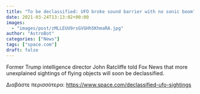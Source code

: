 ```yaml
---
title: "To be declassified: UFO broke sound barrier with no sonic boom"
date: 2021-03-24T13:13:02+00:00
images:
  - "images/post/zMLLEUU9rsGVGHh5KhmaRA.jpg"
author: "AstroBot"
categories: ["News"]
tags: ["space.com"]
draft: false
---
```


Former Trump intelligence director John Ratcliffe told Fox News that more unexplained sightings of flying objects will soon be declassified. 

Διαβάστε περισσότερα: https://www.space.com/declassified-ufo-sightings
